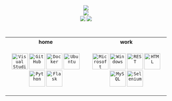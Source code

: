 <!-- ![](https://komarev.com/ghpvc/?username=tilde-nya&color=ff69b4&style=flat-square) -->


<div align="center"><img align="center" src="http://github-profile-summary-cards.vercel.app/api/cards/profile-details?username=tilde-nya&theme=omni" /></div>

<div align="center"><img align="center" src="https://github-readme-stats.vercel.app/api?username=tilde-nya&show_icons=true&theme=omni&hide_border=true&card_width=690" /></div>
<!--- https://github.com/anuraghazra/github-readme-stats -->

<div align="center"><img align="center" src="http://github-profile-summary-cards.vercel.app/api/cards/repos-per-language?username=tilde-nya&theme=omni&exclude=" />
<img align="center" src="http://github-profile-summary-cards.vercel.app/api/cards/productive-time?username=tilde-nya&theme=omni&utcOffset=1" /></div>
<!-- https://github.com/vn7n24fzkq/github-profile-summary-cards -->

<br>
<br>

<table>
<tr>
<th align="center" width="50%">
home
</th>
<th align="center" width="50%">
work
</th>
</tr>
<tr>
<td>
<!-- Text here -->
  <br>
<div align="center">
	<code><img height="50" src="https://user-images.githubusercontent.com/25181517/192108891-d86b6220-e232-423a-bf5f-90903e6887c3.png" alt="Visual Studio Code" title="Visual Studio Code" /></code>
	<code><img height="50" src="https://user-images.githubusercontent.com/25181517/192108374-8da61ba1-99ec-41d7-80b8-fb2f7c0a4948.png" alt="GitHub" title="GitHub" /></code>
	<code><img height="50" src="https://user-images.githubusercontent.com/25181517/117207330-263ba280-adf4-11eb-9b97-0ac5b40bc3be.png" alt="Docker" title="Docker" /></code>
	<code><img height="50" src="https://user-images.githubusercontent.com/25181517/186884153-99edc188-e4aa-4c84-91b0-e2df260ebc33.png" alt="Ubuntu" title="Ubuntu" /></code>
	<code><img height="50" src="https://user-images.githubusercontent.com/25181517/183423507-c056a6f9-1ba8-4312-a350-19bcbc5a8697.png" alt="Python" title="Python" /></code>
	<code><img height="50" src="https://user-images.githubusercontent.com/25181517/183423775-2276e25d-d43d-4e58-890b-edbc88e915f7.png" alt="Flask" title="Flask" /></code>
</div>
  <br>
</td>
<td>
<!-- Text here -->
  <br>
<div align="center">
	<code><img height="50" src="https://user-images.githubusercontent.com/25181517/183911544-95ad6ba7-09bf-4040-ac44-0adafedb9616.png" alt="Microsoft Azure" title="Microsoft Azure" /></code>
	<code><img height="50" src="https://user-images.githubusercontent.com/25181517/186884150-05e9ff6d-340e-4802-9533-2c3f02363ee3.png" alt="Windows" title="Windows" /></code>
	<code><img height="50" src="https://user-images.githubusercontent.com/25181517/192107858-fe19f043-c502-4009-8c47-476fc89718ad.png" alt="REST" title="REST" /></code>
	<code><img height="50" src="https://user-images.githubusercontent.com/25181517/192158954-f88b5814-d510-4564-b285-dff7d6400dad.png" alt="HTML" title="HTML" /></code>
	<code><img height="50" src="https://user-images.githubusercontent.com/25181517/183896128-ec99105a-ec1a-4d85-b08b-1aa1620b2046.png" alt="MySQL" title="MySQL" /></code>
	<code><img height="50" src="https://user-images.githubusercontent.com/25181517/184103699-d1b83c07-2d83-4d99-9a1e-83bd89e08117.png" alt="Selenium" title="Selenium" /></code>
</div>
  <br>
</td>
</tr>
</table>
